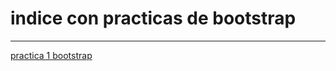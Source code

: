 <h1>indice con practicas de bootstrap</h1>
<hr>
<a href="https://alexbry01.github.io/Practica1bootsrap.html">practica 1 bootstrap</a>
